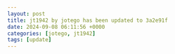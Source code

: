 ```yaml
---
layout: post
title: jt1942 by jotego has been updated to 3a2e91f
date: 2024-09-08 06:11:56 +0000
categories: [jotego, jt1942]
tags: [update]
---
```


